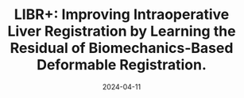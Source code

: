 ---
title: "LIBR+: Improving Intraoperative Liver Registration by Learning the Residual of Biomechanics-Based Deformable Registration."
collection: publications
permalink: /publication/2024-LIBR
date: 2024-04-11
venue: '27th INTERNATIONAL CONFERENCE ON MEDICAL IMAGE COMPUTING
AND COMPUTER ASSISTED INTERVENTION'
link: 'https://arxiv.org/abs/2403.06901'
paperurl: '/files/pdf/research/MICCAI_2024_LIBR.pdf'
citation: MICCAI 2024 (In Press)
---